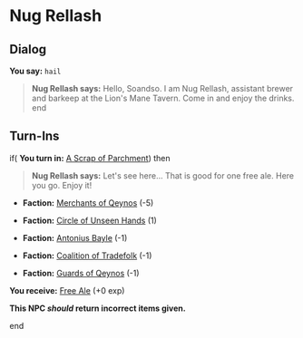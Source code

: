 # Nug Rellash
## Dialog

**You say:** `hail`



>**Nug Rellash says:** Hello, Soandso. I am Nug Rellash, assistant brewer and barkeep at the Lion's Mane Tavern. Come in and enjoy the drinks.
end

## Turn-Ins





if( **You turn in:** [A Scrap of Parchment](/item/18821)) then  


>**Nug Rellash says:** Let's see here... That is good for one free ale. Here you go. Enjoy it!


* __Faction:__ [Merchants of Qeynos](/faction/291) (-5)


* __Faction:__ [Circle of Unseen Hands](/faction/223) (1)


* __Faction:__ [Antonius Bayle](/faction/219) (-1)


* __Faction:__ [Coalition of Tradefolk](/faction/229) (-1)


* __Faction:__ [Guards of Qeynos](/faction/262) (-1)


 **You receive:**  [Free Ale](/item/13049) (+0 exp)

**This NPC *should* return incorrect items given.**

end